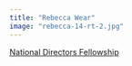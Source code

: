 ```yaml
---
title: "Rebecca Wear"
image: "rebecca-14-rt-2.jpg"
---
```


[National Directors Fellowship](/programs/national-directors-fellowship)